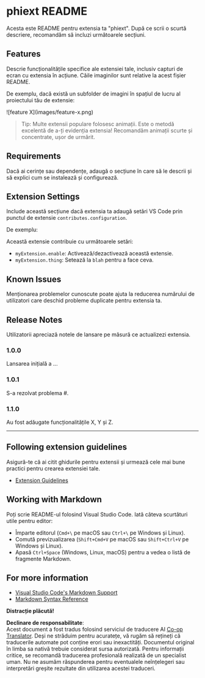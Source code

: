 <!--
CO_OP_TRANSLATOR_METADATA:
{
  "original_hash": "63e2d8f5b452d7842ae393f19ad812c5",
  "translation_date": "2025-07-16T17:32:26+00:00",
  "source_file": "code/09.UpdateSamples/Aug/vscode/phiext/README.md",
  "language_code": "ro"
}
-->
# phiext README

Acesta este README pentru extensia ta "phiext". După ce scrii o scurtă descriere, recomandăm să incluzi următoarele secțiuni.

## Features

Descrie funcționalitățile specifice ale extensiei tale, inclusiv capturi de ecran cu extensia în acțiune. Căile imaginilor sunt relative la acest fișier README.

De exemplu, dacă există un subfolder de imagini în spațiul de lucru al proiectului tău de extensie:

\!\[feature X\]\(images/feature-x.png\)

> Tip: Multe extensii populare folosesc animații. Este o metodă excelentă de a-ți evidenția extensia! Recomandăm animații scurte și concentrate, ușor de urmărit.

## Requirements

Dacă ai cerințe sau dependențe, adaugă o secțiune în care să le descrii și să explici cum se instalează și configurează.

## Extension Settings

Include această secțiune dacă extensia ta adaugă setări VS Code prin punctul de extensie `contributes.configuration`.

De exemplu:

Această extensie contribuie cu următoarele setări:

* `myExtension.enable`: Activează/dezactivează această extensie.
* `myExtension.thing`: Setează la `blah` pentru a face ceva.

## Known Issues

Menționarea problemelor cunoscute poate ajuta la reducerea numărului de utilizatori care deschid probleme duplicate pentru extensia ta.

## Release Notes

Utilizatorii apreciază notele de lansare pe măsură ce actualizezi extensia.

### 1.0.0

Lansarea inițială a ...

### 1.0.1

S-a rezolvat problema #.

### 1.1.0

Au fost adăugate funcționalitățile X, Y și Z.

---

## Following extension guidelines

Asigură-te că ai citit ghidurile pentru extensii și urmează cele mai bune practici pentru crearea extensiei tale.

* [Extension Guidelines](https://code.visualstudio.com/api/references/extension-guidelines)

## Working with Markdown

Poți scrie README-ul folosind Visual Studio Code. Iată câteva scurtături utile pentru editor:

* Împarte editorul (`Cmd+\` pe macOS sau `Ctrl+\` pe Windows și Linux).
* Comută previzualizarea (`Shift+Cmd+V` pe macOS sau `Shift+Ctrl+V` pe Windows și Linux).
* Apasă `Ctrl+Space` (Windows, Linux, macOS) pentru a vedea o listă de fragmente Markdown.

## For more information

* [Visual Studio Code's Markdown Support](http://code.visualstudio.com/docs/languages/markdown)
* [Markdown Syntax Reference](https://help.github.com/articles/markdown-basics/)

**Distracție plăcută!**

**Declinare de responsabilitate**:  
Acest document a fost tradus folosind serviciul de traducere AI [Co-op Translator](https://github.com/Azure/co-op-translator). Deși ne străduim pentru acuratețe, vă rugăm să rețineți că traducerile automate pot conține erori sau inexactități. Documentul original în limba sa nativă trebuie considerat sursa autorizată. Pentru informații critice, se recomandă traducerea profesională realizată de un specialist uman. Nu ne asumăm răspunderea pentru eventualele neînțelegeri sau interpretări greșite rezultate din utilizarea acestei traduceri.